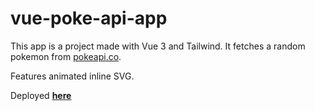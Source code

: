 # vue-poke-api-app

This app is a project made with Vue 3 and Tailwind.
It fetches a random pokemon from [pokeapi.co](pokeapi.co).

Features animated inline SVG.

Deployed **[here](https://poke-api-vue3-tailwind.netlify.app/)**
